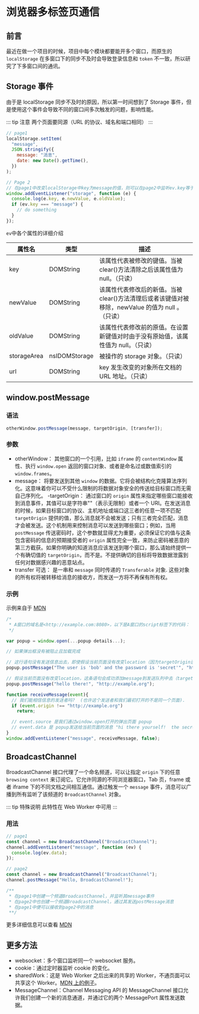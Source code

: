 # 浏览器多标签页通信

## 前言

最近在做一个项目的时候，项目中每个模块都要能开多个窗口，而原生的 `localStorage` 在多窗口下的同步不及时会导致登录信息和 `token` 不一致，所以研究了下多窗口间的通讯。

## Storage 事件

由于是 localStorage 同步不及时的原因，所以第一时间想到了 Storage 事件，但是使用这个事件会导致不同的窗口间多次触发的问题，影响性能。

::: tip 注意
两个页面要同源（URL 的协议、域名和端口相同）
:::

```js
// page1
localStorage.setItem(
  "message",
  JSON.stringify({
    message: "消息",
    date: new Date().getTime(),
  })
);

// Page 2
// 在page1中改变localStorage中key为message的值，则可以在page2中监听ev.key等于message来通信
window.addEventListener("storage", function (e) {
  console.log(e.key, e.newValue, e.oldValue);
  if (ev.key === "message") {
    // do something
  }
});
```

`ev`中各个属性的详细介绍

| 属性名      | 类型          | 描述                                                                                              |
| ----------- | ------------- | ------------------------------------------------------------------------------------------------- |
| key         | DOMString     | 该属性代表被修改的键值。当被 clear()方法清除之后该属性值为 null。（只读）                         |
| newValue    | DOMString     | 该属性代表修改后的新值。当被 clear()方法清理后或者该键值对被移除，newValue 的值为 null 。（只读） |
| oldValue    | DOMString     | 该属性代表修改前的原值。在设置新键值对时由于没有原始值，该属性值为 null。（只读）                 |
| storageArea | nsIDOMStorage | 被操作的 storage 对象。（只读）                                                                   |
| url         | DOMString     | key 发生改变的对象所在文档的 URL 地址。（只读）                                                   |

## window.postMessage

### 语法

```js
otherWindow.postMessage(message, targetOrigin, [transfer]);
```

### 参数

- otherWindow：
  其他窗口的一个引用，比如 `iframe` 的 `contentWindow` 属性、执行 `window.open` 返回的窗口对象、或者是命名过或数值索引的 `window.frames`。
- message：
  将要发送到其他 `window` 的数据。它将会被结构化克隆算法序列化。这意味着你可以不受什么限制的将数据对象安全的传送给目标窗口而无需自己序列化。
  -targetOrigin：
  通过窗口的 `origin` 属性来指定哪些窗口能接收到消息事件，其值可以是字符串""（表示无限制）或者一个 URI。在发送消息的时候，如果目标窗口的协议、主机地址或端口这三者的任意一项不匹配 `targetOrigin` 提供的值，那么消息就不会被发送；只有三者完全匹配，消息才会被发送。这个机制用来控制消息可以发送到哪些窗口；例如，当用 `postMessage` 传送密码时，这个参数就显得尤为重要，必须保证它的值与这条包含密码的信息的预期接受者的 `origin` 属性完全一致，来防止密码被恶意的第三方截获。如果你明确的知道消息应该发送到哪个窗口，那么请始终提供一个有确切值的 `targetOrigin`，而不是。不提供确切的目标将导致数据泄露到任何对数据感兴趣的恶意站点。
- transfer 可选：
  是一串和 `message` 同时传递的 `Transferable` 对象. 这些对象的所有权将被转移给消息的接收方，而发送一方将不再保有所有权。

### 示例

示例来自于 [MDN](https://developer.mozilla.org/zh-CN/docs/Web/API/Window/postMessage#example)

```js
/*
 * A窗口的域名是<http://example.com:8080>，以下是A窗口的script标签下的代码：
 */

var popup = window.open(...popup details...);

// 如果弹出框没有被阻止且加载完成

// 这行语句没有发送信息出去，即使假设当前页面没有改变location（因为targetOrigin设置不对）
popup.postMessage("The user is 'bob' and the password is 'secret'", "https://secure.example.net");

// 假设当前页面没有改变location，这条语句会成功添加message到发送队列中去（targetOrigin设置对了）
popup.postMessage("hello there!", "http://example.org");

function receiveMessage(event){
  // 我们能相信信息的发送者吗?  (也许这个发送者和我们最初打开的不是同一个页面).
  if (event.origin !== "http://example.org")
    return;

  // event.source 是我们通过window.open打开的弹出页面 popup
  // event.data 是 popup发送给当前页面的消息 "hi there yourself!  the secret response is: rheeeeet!"
}
window.addEventListener("message", receiveMessage, false);
```

## BroadcastChannel

BroadcastChannel 接口代理了一个命名频道，可以让指定 `origin` 下的任意 `browsing context` 来订阅它。它允许同源的不同浏览器窗口，Tab 页，frame 或者 iframe 下的不同文档之间相互通信。通过触发一个 `message` 事件，消息可以广播到所有监听了该频道的 `BroadcastChannel` 对象。

::: tip 特殊说明
此特性在 Web Worker 中可用
:::

### 用法

```js
// page1
const channel = new BroadcastChannel("BroadcastChannel");
channel.addEventListener("message", function (ev) {
  console.log(ev.data);
});

// page2
const channel = new BroadcastChannel("BroadcastChannel");
channel.postMessage("Hello, BroadcastChannel!");

/**
 * 在page1中创建一个频道BroadcastChannel，并监听其message事件
 * 在page2中也创建一个频道BroadcastChannel，通过其发送postMessage消息
 * 在page1中便可以接收到page2中的消息
 **/
```

更多详细信息可以查看 [MDN](https://developer.mozilla.org/zh-CN/docs/Web/API/BroadcastChannel)

## 更多方法

- websocket：多个窗口监听同一个 websocket 服务。
- cookie：通过定时器监听 cookie 的变化。
- sharedWork：这是 Web Worker 之后出来的共享的 Worker，不通页面可以共享这个 Worker。[MDN 上的例子](https://github.com/mdn/simple-shared-worker)。
- MessageChannel：Channel Messaging API 的 MessageChannel 接口允许我们创建一个新的消息通道，并通过它的两个 MessagePort 属性发送数据。
